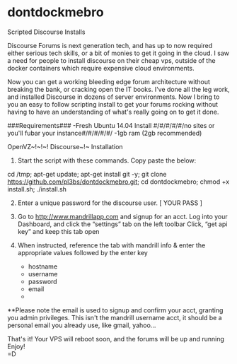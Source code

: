 # dontdockmebro
Scripted Discourse Installs 

Discourse Forums is next generation tech, and has up to now required either serious tech skills, or a bit of monies to get it going in the cloud. I saw a need for people to install discourse on their cheap vps, outside of the docker containers which require expensive cloud environments. 

Now you can get a working bleeding edge forum architecture without breaking the bank, or cracking open the IT books. I've done all the leg work, and installed Discourse in dozens of server environments. Now I bring to you an easy to follow scripting install to get your forums rocking without having to have an understanding of what's really going on to get it done. 

###Requirements###
-Fresh Ubuntu 14.04 Install
#/#/#/#/#/no sites or you'll fubar your instance#/#/#/#/#/
-1gb ram (2gb recommended)

OpenVZ~!~!~!
Discourse~!~
Installation
  
1. Start the script with these commands. Copy paste the below:

cd /tmp; apt-get update; apt-get install git -y; git clone https://github.com/pl3bs/dontdockmebro.git; cd dontdockmebro; chmod +x install.sh; ./install.sh

2. Enter a unique password for the discourse user.
	[ YOUR PASS ]

3. Go to http://www.mandrillapp.com and signup for an acct.
 	Log into your Dashboard, and click the “settings” tab on the left toolbar
	Click, “get api key” and keep this tab open

4. When instructed, reference the tab with mandrill info & enter the appropriate values followed by the enter key
	- hostname
	- username
	- password
	- email
	- 
**Please note the email is used to signup and confirm your acct, granting you admin privileges. This isn't the mandrill username acct, it should be a personal email you already use, like gmail, yahoo...
	
That's it! Your VPS will reboot soon, and the forums will be up and running 
	Enjoy!  
=D
